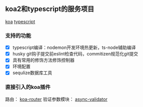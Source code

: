 ## koa2和typescript的服务项目
[koa](https://koa.bootcss.com/)
[typescript](https://www.tslang.cn/docs)

### 支持的功能
- [x] typescript编译：nodemon开发环境热更新，ts-node辅助编译
- [x] husky git钩子提交前eslint检查代码，commitizen规范化git提交
- [x] 具有常用的修饰方法修饰控制器
- [x] 环境配置
- [x] sequlize数据库工具

### 直接引入的koa插件
路由：
[koa-router](https://github.com/koajs/router/blob/HEAD/API.md)
验证参数模块：
[async-validator](https://github.com/yiminghe/async-validator)